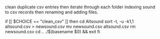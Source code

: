 clean duplicate csv entries then iterate through each folder indexing sound to csv records then renaming and adding files.

if [[ $CHOICE == "clean_csv" ]]
        then
        cd Altsound
        sort -t, -u -k1,1 altsound.csv > newsound.csv
        mv newsound.csv altsound.csv
        rm newsound.csv
        cd ..
       ./$(basename $0) && exit
fi
